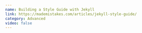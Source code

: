 ```yaml
---
name: Building a Style Guide with Jekyll
link: https://mademistakes.com/articles/jekyll-style-guide/
category: Advanced
video: false
---
```

